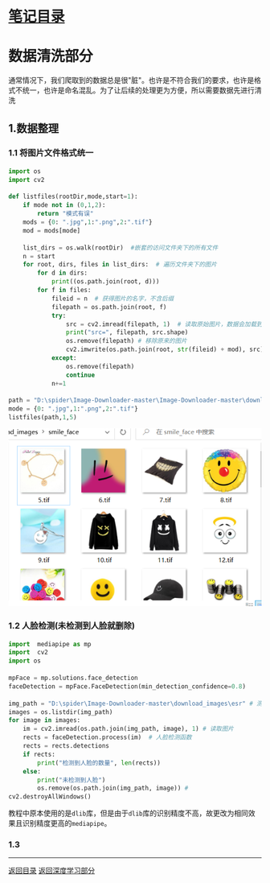 # [笔记目录](目录.md)
# 数据清洗部分
通常情况下，我们爬取到的数据总是很"脏"。也许是不符合我们的要求，也许是格式不统一，也许是命名混乱。为了让后续的处理更为方便，所以需要数据先进行清洗
## 1.数据整理
### 1.1 将图片文件格式统一
```python
import os
import cv2

def listfiles(rootDir,mode,start=1):
    if mode not in (0,1,2):
        return "模式有误"
    mods = {0: ".jpg",1:".png",2:".tif"}
    mod = mods[mode]
    
    list_dirs = os.walk(rootDir)  #嵌套的访问文件夹下的所有文件
    n = start 
    for root, dirs, files in list_dirs:  # 遍历文件夹下的图片
        for d in dirs:
            print((os.path.join(root, d)))
        for f in files:
            fileid = n  # 获得图片的名字，不含后缀
            filepath = os.path.join(root, f) 
            try:
                src = cv2.imread(filepath, 1)  # 读取原始图片，数据会加载到内存中
                print("src=", filepath, src.shape)
                os.remove(filepath) # 移除原来的图片
                cv2.imwrite(os.path.join(root, str(fileid) + mod), src)  # 保存经过格式转换的图片
            except:
                os.remove(filepath)
                continue
            n+=1 

path = "D:\spider\Image-Downloader-master\Image-Downloader-master\download_images\smile_face"  # 输入图片路径即可，可以在这个文件夹下放置各种后缀名的图片，代码会将所有图片统一成 jpg 格式
mode = {0: ".jpg",1:".png",2:".tif"}
listfiles(path,1,5)
```
![Alt text](data/数据清洗/data_1.png)

### 1.2  人脸检测(未检测到人脸就删除)
```python
import  mediapipe as mp
import  cv2
import os 

mpFace = mp.solutions.face_detection
faceDetection = mpFace.FaceDetection(min_detection_confidence=0.8)

img_path = "D:\spider\Image-Downloader-master\download_images\esr" # 测试图片路径
images = os.listdir(img_path)   
for image in images:
    im = cv2.imread(os.path.join(img_path, image), 1) # 读取图片
    rects = faceDetection.process(im)  # 人脸检测函数
    rects = rects.detections
    if rects:
        print("检测到人脸的数量", len(rects))
    else:
        print("未检测到人脸")
        os.remove(os.path.join(img_path, image)) # 
cv2.destroyAllWindows()   
```
教程中原本使用的是`dlib`库，但是由于`dlib`库的识别精度不高，故更改为相同效果且识别精度更高的`mediapipe`。

### 1.3 
____
[返回目录](目录.md)
[返回深度学习部分](深度学习.md/#返回坐标)

